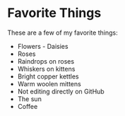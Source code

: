 # Favorite Things

These are a few of my favorite things:

- Flowers - Daisies
- Roses
- Raindrops on roses
- Whiskers on kittens
- Bright copper kettles
- Warm woolen mittens
- Not editing directly on GitHub
- The sun
- Coffee
